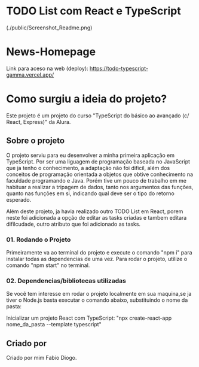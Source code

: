 # TODO List com React e TypeScript

(./public/Screenshot_Readme.png)

# News-Homepage
Link para aceso na web (deploy): https://todo-typescript-gamma.vercel.app/

# Como surgiu a ideia do projeto?

Este projeto é um projeto do curso "TypeScript do básico ao avançado (c/ React, Express)" da Alura.

## Sobre o projeto

O projeto serviu para eu desenvolver a minha primeira aplicação em TypeScript. 
Por ser uma liguagem de programação baseada no JavaScript que ja tenho o conhecimento,
a adaptação não foi dificil, além dos conceitos de programação orientada a objetos que obtive conhecimento na faculdade programando e Java.
Porém tive um pouco de trabalho em me habituar a realizar a tripagem de dados, tanto nos argumentos das funções, quanto nas funções em si, indicando qual deve ser o tipo do retorno esperado.

Além deste projeto, ja havia realizado outro TODO List em React, porem neste foi adicionada a opção de editar as tasks criadas e tambem editara difilcudade, outro atributo que foi adicionado as tasks.

### 01. Rodando o Projeto
Primeiramente va ao terminal do projeto e execute o comando "npm i" para instalar todas as dependencias de uma vez.
Para rodar o projeto, utilize o comando "npm start" no terminal.


### 02. Dependencias/bibliotecas utilizadas

Se você tem interesse em rodar o projeto localmente em sua maquina,se ja tiver o Node.js basta executar o comando abaixo, substituindo o nome da pasta:

Inicializar um projeto React com TypeScript: "npx create-react-app nome_da_pasta --template typescript"

## Criado por

Criado por mim Fabio Diogo. 
